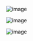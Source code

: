 ![image](https://github.com/user-attachments/assets/af362a6d-fee5-486b-b6b1-85d2e5d35e3a)


![image](https://github.com/user-attachments/assets/6ac66836-9b81-4356-8b02-09da4702b28a)


![image](https://github.com/user-attachments/assets/cc35ce47-0c65-4038-a773-effa1eb640ec)


